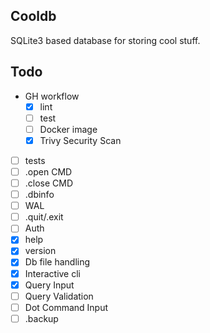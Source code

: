 ## Cooldb

SQLite3 based database for storing cool stuff.

## Todo

- GH workflow
  - [x] lint
  - [ ] test
  - [ ] Docker image
  - [x] Trivy Security Scan
- [ ] tests
- [ ] .open CMD
- [ ] .close CMD
- [ ] .dbinfo
- [ ] WAL
- [ ] .quit/.exit
- [ ] Auth
- [x] help
- [x] version
- [x] Db file handling
- [x] Interactive cli
- [x] Query Input
- [ ] Query Validation
- [ ] Dot Command Input
- [ ] .backup
